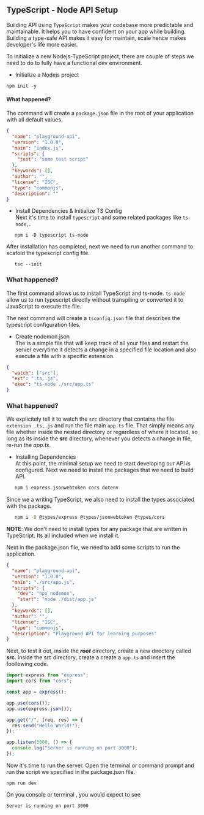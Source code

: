 ## TypeScript - Node API Setup

Building API using `TypeScript` makes your codebase more predictable and maintainable. It helps you to have confident on your app while building. Building a type-safe API makes it easy for maintain, scale hence makes developer's life more easier.

To initialize a new Nodejs-TypeScript project, there are couple of steps we need to do to fully have a functional dev environment.

- Initialize a Nodejs project

```shell
npm init -y
```

#### What happened?

The command will create a `package.json` file in the root of your application with all default values.

```json
{
  "name": "playground-api",
  "version": "1.0.0",
  "main": "index.js",
  "scripts": {
    "test": "some test script"
  },
  "keywords": [],
  "author": "",
  "license": "ISC",
  "type": "commonjs",
  "description": ""
}
```

- Install Dependencies & Initialize TS Config  
  Next it's time to install `typescript` and some related packages like `ts-node,`.

```shell
   npm i -D typescript ts-node
```

After installation has completed, next we need to run another command to scafold the typescript config file.

```shell
   tsc --init
```

### What happened?

The first command allows us to install TypeScript and ts-node. `ts-node` allow us to run typescript directly without transpiling or converted it to JavaScript to execute the file.

The next command will create a `tsconfig.json` file that describes the typescript configuration files.

- Create nodemon.json  
  The is a simple file that will keep track of all your files and restart the server everytime it detects a change in a specified file location and also execute a file with a specific extension.

```json
{
  "watch": ["src"],
  "ext": ".ts,.js",
  "exec": "ts-node ./src/app.ts"
}
```

### What happened?

We explicitely tell it to watch the `src` directory that contains the file `extension .ts,.js` and run the file main `app.ts` file. That simply means any file whether inside the nested directory or regardless of where it located, so long as its inside the **src** directory, whenever you detects a change in file, re-run the _app.ts_.

- Installing Dependencies  
  At this point, the minimal setup we need to start developing our API is configured. Next we need to install the packages that we need to build API.

```bash
   npm i express jsonwebtoken cors dotenv
```

Since we a writing TypeScript, we also need to install the types associated with the package.

```bash
   npm i -D @types/express @types/jsonwebtoken @types/cors
```

**NOTE**: We don't need to install types for any package that are written in TypeScript. Its all included when we install it.

Next in the package.json file, we need to add some scripts to run the application.

```json
{
  "name": "playground-api",
  "version": "1.0.0",
  "main": "./src/app.js",
  "scripts": {
    "dev": "npx nodemon",
    "start": "node ./dist/app.js"
  },
  "keywords": [],
  "author": "",
  "license": "ISC",
  "type": "commonjs",
  "description": "Playground API for learning purposes"
}
```

Next, to test it out, inside the _**root**_ directory, create a new directory called **src**. Inside the src directory, create a create a `app.ts` and insert the foollowing code.

```ts
import express from "express";
import cors from "cors";

const app = express();

app.use(cors());
app.use(express.json());

app.get("/", (req, res) => {
  res.send("Hello World!");
});

app.listen(3000, () => {
  console.log("Server is running on port 3000");
});
```

Now it's time to run the server. Open the terminal or command prompt and run the script we specified in the package.json file.

```shell
npm run dev
```

On you console or terminal , you would expect to see

```shell
Server is running on port 3000
```

